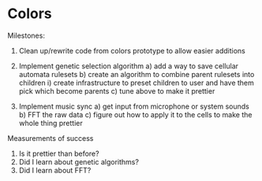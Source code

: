 # Colors
Milestones:
1) Clean up/rewrite code from colors prototype to allow easier additions

2) Implement genetic selection algorithm
  a) add a way to save cellular automata rulesets
  b) create an algorithm to combine parent rulesets into children
    i) create infrastructure to preset children to user and have them pick which become parents
  c) tune above to make it prettier
3) Implement music sync
  a) get input from microphone or system sounds
  b) FFT the raw data
  c) figure out how to apply it to the cells to make the whole thing prettier
  
  
Measurements of success
1) Is it prettier than before?
2) Did I learn about genetic algorithms?
3) Did I learn about FFT?
